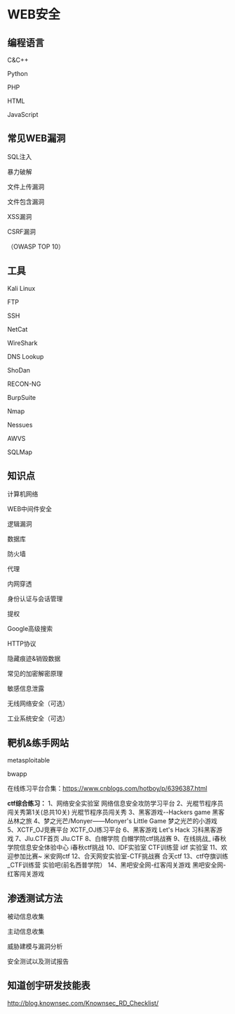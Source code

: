 # WEB安全

## 编程语言

C&C++

Python

PHP

HTML

JavaScript

## 常见WEB漏洞

SQL注入

暴力破解

文件上传漏洞

文件包含漏洞

XSS漏洞

CSRF漏洞

（OWASP TOP 10）

## 工具

Kali Linux

FTP

SSH

NetCat

WireShark

DNS Lookup

ShoDan

RECON-NG

BurpSuite

Nmap

Nessues

AWVS

SQLMap

## 知识点

计算机网络

WEB中间件安全

逻辑漏洞

数据库

防火墙

代理

内网穿透

身份认证与会话管理

提权

Google高级搜索

HTTP协议

隐藏痕迹&销毁数据

常见的加密解密原理

敏感信息泄露

无线网络安全（可选）

工业系统安全（可选）

## 靶机&练手网站

metasploitable

bwapp

在线练习平台合集：https://www.cnblogs.com/hotboy/p/6396387.html

**ctf综合练习：**
1、网络安全实验室 网络信息安全攻防学习平台
2、光棍节程序员闯关秀第1关(总共10关) 光棍节程序员闯关秀
3、黑客游戏--Hackers game 黑客丛林之旅
4、梦之光芒/Monyer——Monyer's Little Game 梦之光芒的小游戏
5、XCTF_OJ竞赛平台 XCTF_OJ练习平台
6、黑客游戏 Let's Hack 习科黑客游戏
7、Jlu.CTF首页 Jlu.CTF
8、白帽学院 白帽学院ctf挑战赛
9、在线挑战_  i春秋学院信息安全体验中心 i春秋ctf挑战
10、IDF实验室 CTF训练营 idf 实验室
11、欢迎参加比赛~ 米安网ctf
12、合天网安实验室-CTF挑战赛 合天ctf
13、ctf夺旗训练_CTF训练营 实验吧(前名西普学院）
14、黑吧安全网-红客闯关游戏 黑吧安全网-红客闯关游戏

## 渗透测试方法

被动信息收集

主动信息收集

威胁建模与漏洞分析

安全测试以及测试报告

## 知道创宇研发技能表

http://blog.knownsec.com/Knownsec_RD_Checklist/

